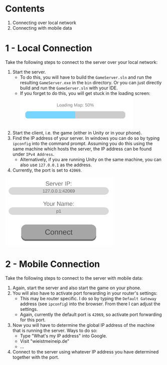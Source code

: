 # Contents

1. Connecting over local network
2. Connecting with mobile data

# 1 - Local Connection

Take the following steps to connect to the server over your local network:

1. Start the server.
   - To do this, you will have to build the `GameServer.sln` and run the resulting
     `GameServer.exe` in the `bin` directory. Or you can just directly build and run
     the `GameServer.sln` with your IDE.
   - If you forget to do this, you will get stuck in the loading screen: <br/>
     ![img.png](res/images/LoadingScreen.png)
2. Start the client, i.e. the game (either in Unity or in your phone).
3. Find the IP address of your server. In windows you can do so by typing `ipconfig`
   into the command prompt. Assuming you do this using the same machine which
   hosts the server, the IP address can be found under `IPv4 Address`.
   - Alternatively, if you are running Unity on the same machine, you can also use 
     `127.0.0.1` as the address.
4. Currently, the port is set to `42069`.

![img.png](res/images/TitleScreen.png)

# 2 - Mobile Connection

Take the following steps to connect to the server with mobile data:

1. Again, start the server and also start the game on your phone.
2. You will also have to activate port forwarding in your router's settings:
   - This may be router specific. I do so by typing the `Default Gateway` address
     (see `ipconfig`) into the browser. From there I can adjust the settings.
   - Again, currently the default port is `42069`, so activate port forwarding for 
     this port.
3. Now you will have to determine the global IP address of the machine that is 
   running the server. Ways to do so:
   - Type "What's my IP address" into Google.
   - Visit "wieistmeineip.de"
   - ...
4. Connect to the server using whatever IP address you have determined 
   together with the port.